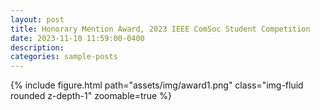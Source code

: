 ```yaml
---
layout: post
title: Honorary Mention Award, 2023 IEEE ComSoc Student Competition
date: 2023-11-10 11:59:00-0400
description: 
categories: sample-posts
---
```


<div class="row mt-3">
    <div class="col-sm mt-3 mt-md-0">
        {% include figure.html path="assets/img/award1.png" class="img-fluid rounded z-depth-1" zoomable=true %}
    </div>
</div>
<div class="caption">
</div>
